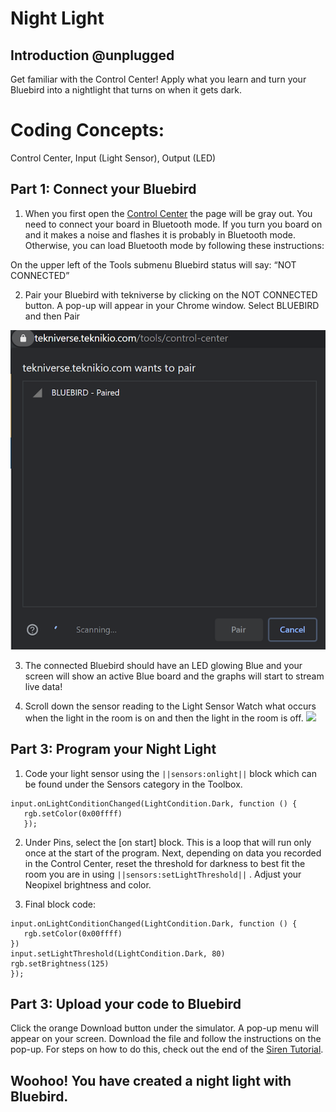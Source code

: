 # Night Light


## Introduction @unplugged

Get familiar with the Control Center! Apply what you learn and turn your Bluebird into a nightlight that turns on when it gets dark.

# Coding Concepts:
Control Center, Input (Light Sensor), Output (LED)


## Part 1: Connect your Bluebird

1) When you first open the [Control Center](https://tekniverse.teknikio.com/tools/program) the page will be gray out. You need to connect your board in Bluetooth mode. If you turn you board on and it makes a noise and flashes it is probably in Bluetooth mode. Otherwise, you can load Bluetooth mode by following these instructions:

On the upper left of the Tools submenu Bluebird status will say: “NOT CONNECTED”

2) Pair your Bluebird with tekniverse by clicking on the NOT CONNECTED button. A pop-up will appear in your Chrome window. Select BLUEBIRD and then Pair

![](/static/bb/projects/connect.png)

3) The connected Bluebird should have an LED glowing Blue and your screen will show an active Blue board and the graphs will start to stream live data!

4) Scroll down the sensor reading to the Light Sensor
Watch what occurs when the light in the room is on and then the light in the room is off.
![](/static/bb/projects/.png)

##  Part 3: Program your Night Light


1) Code your light sensor using the ``||sensors:onlight||`` block which can be found under the Sensors category in the Toolbox.

```blocks
input.onLightConditionChanged(LightCondition.Dark, function () {
   rgb.setColor(0x00ffff)
   });
   ```

2) Under Pins, select the [on start] block. This is a loop that will run only once at the start of the program.
Next, depending on data you recorded in the Control Center, reset the threshold for darkness to best fit the room you are in using ``||sensors:setLightThreshold||`` . Adjust your Neopixel brightness and color.



3) Final block code:

```blocks
input.onLightConditionChanged(LightCondition.Dark, function () {
   rgb.setColor(0x00ffff)
})
input.setLightThreshold(LightCondition.Dark, 80)
rgb.setBrightness(125)
});
```

## Part 3: Upload your code to Bluebird

Click the orange Download button under the simulator. A pop-up menu will appear on your screen. Download the file and follow the instructions on the pop-up. For steps on how to do this, check out the end of the [Siren Tutorial](/demos/siren).


## Woohoo! You have created a night light with Bluebird.
